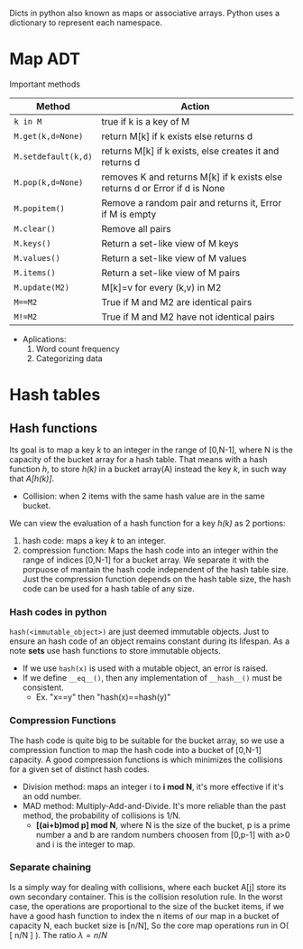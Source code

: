 Dicts in python also known as maps or associative arrays. Python uses a dictionary
to represent each namespace.

# Map ADT

Important methods

| Method              | Action                                                                      |
| ------------------- | --------------------------------------------------------------------------- |
| `k in M`            | true if k is a key of M                                                     |
| `M.get(k,d=None)`   | return M[k] if k exists else returns d                                      |
| `M.setdefault(k,d)` | returns M[k] if k exists, else creates it and returns d                     |
| `M.pop(k,d=None)`   | removes K and returns M[k] if k exists else returns d or Error if d is None |
| `M.popitem()`       | Remove a random pair and returns it, Error if M is empty                    |
| `M.clear()`         | Remove all pairs                                                            |
| `M.keys()`          | Return a set-like view of M keys                                            |
| `M.values()`        | Return a set-like view of M values                                          |
| `M.items()`         | Return a set-like view of M pairs                                           |
| `M.update(M2)`      | M[k]=v for every (k,v) in M2                                                |
| `M==M2`             | True if M and M2 are identical pairs                                        |
| `M!=M2`             | True if M and M2 have not identical pairs                                   |

- Aplications:
  1. Word count frequency
  2. Categorizing data

# Hash tables

## Hash functions

Its goal is to map a key _k_ to an integer in the range of [0,N-1], where N is the capacity of the bucket array for a hash table.
That means with a hash function _h_, to store _h(k)_ in a bucket array(A) instead the key _k_,
in such way that _A[h(k)]_.

- Collision: when 2 items with the same hash value are in the same bucket.

We can view the evaluation of a hash function for a key _h(k)_ as 2 portions:

1. hash code: maps a key _k_ to an integer.
2. compression function: Maps the hash code into an integer within the range of indices [0,N-1] for a bucket array.
   We separate it with the porpuose of mantain the hash code independent of the hash table size.
   Just the compression function depends on the hash table size, the hash code can be used for
   a hash table of any size.

### Hash codes in python

`hash(<immutable_object>)` are just deemed immutable objects.
Just to ensure an hash code of an object
remains constant during its lifespan. As a
note **sets** use hash functions to store immutable
objects.

- If we use `hash(x)` is used with a mutable object, an error is raised.
- If we define `__eq__()`, then any implementation of `__hash__()` must be consistent.
  - Ex. "x==y" then "hash(x)==hash(y)"

### Compression Functions

The hash code is quite big to be suitable
for the bucket array, so we use a compression
function to map the hash code into a bucket
of [0,N-1] capacity. A good compression
functions is which minimizes the collisions
for a given set of distinct hash codes.

- Division method: maps an integer i to **i mod N**, it's more effective if it's an odd number.
- MAD method: Multiply-Add-and-Divide. It's more reliable than the past method, the probability of collisions is 1/N.
  - **[(ai+b)mod p] mod N**, where N is the size of the bucket, p is a prime number a and b are random numbers choosen from [0,p-1] with a>0 and i is the integer to map.

### Separate chaining
Is a simply way for dealing with collisions, where each bucket
A[j] store its own secondary container. This is the collision
resolution rule. In the worst case, the operations are proportional
to the size of the bucket items, if we have a good hash function
to index the n items of our map in a bucket of capacity N, each
bucket size is [n/N], So the core map operations run in O( [ n/N ] ).
The ratio $\lambda=n/N$
